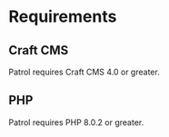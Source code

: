 # Requirements

## Craft CMS
Patrol requires Craft CMS 4.0 or greater.

## PHP
Patrol requires PHP 8.0.2 or greater.
